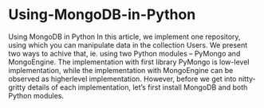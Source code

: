 # Using-MongoDB-in-Python
Using MongoDB in Python
In this article, we implement one repository, using which you can manipulate data in the collection Users. We present two
ways to achive that, ie. using two Python modules – PyMongo and MongoEngine. The implementation with first
library PyMongo is low-level implementation, while the implementation with MongoEngine can be observed as higherlevel
implementation. However, before we get into nitty-gritty details of each implementation, let’s
first install MongoDB and both Python modules.
